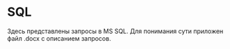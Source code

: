 # SQL
Здесь представлены запросы в MS SQL. Для понимания сути приложен файл .docx с описанием запросов.
